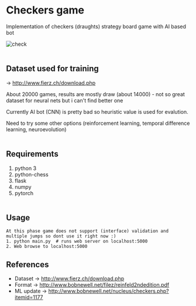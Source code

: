 # Checkers game
Implementation of checkers (draughts) strategy board game with AI based bot

![check](https://user-images.githubusercontent.com/54076398/78457052-dac23c80-76a7-11ea-8d28-89a322a5bdc7.jpg)
</br></br>

## Dataset used for training
 -> http://www.fierz.ch/download.php
 
 About 20000 games, results are mostly draw (about 14000) - not so great dataset for neural nets but i can't find better one
 
 Currently AI bot (CNN) is pretty bad so heuristic value is used for evalution.
 
 Need to try some other options (reinforcement learning, temporal difference learning, neuroevolution)
 </br></br>

## Requirements
1. python 3
2. python-chess
3. flask
4. numpy
5. pytorch
<br /><br />

## Usage
```
At this phase game does not support (interface) validation and multiple jumps so dont use it right now :)
1. python main.py  # runs web server on localhost:5000
2. Web browse to localhost:5000
```

## References
- Dataset -> http://www.fierz.ch/download.php
- Format -> http://www.bobnewell.net/filez/reinfeld2ndedition.pdf
- ML update -> http://www.bobnewell.net/nucleus/checkers.php?itemid=1177

